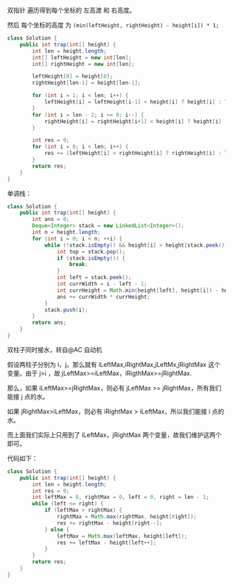 双指针
遍历得到每个坐标的 左高渡 和 右高度。

然后 每个坐标的高度 为 `(min(leftHeight, rightHeight) - height[i]) * 1;`

```java
class Solution {
    public int trap(int[] height) {
        int len = height.length;
        int[] leftHeight = new int[len];
        int[] rightHeight = new int[len];

        leftHeight[0] = height[0];
        rightHeight[len-1] = height[len-1];

        for (int i = 1; i < len; i++) {
            leftHeight[i] = leftHeight[i-1] < height[i] ? height[i] : leftHeight[i-1]; 
        }
        for (int i = len - 2; i >= 0; i--) {
            rightHeight[i] = rightHeight[i+1] < height[i] ? height[i] : rightHeight[i+1];
        }

        int res = 0;
        for (int i = 0; i < len; i++) {
            res += (leftHeight[i] > rightHeight[i] ? rightHeight[i] : leftHeight[i]) - height[i];
        }
        return res;
    }
}
```

单调栈：
```java
class Solution {
    public int trap(int[] height) {
        int ans = 0;
        Deque<Integer> stack = new LinkedList<Integer>();
        int n = height.length;
        for (int i = 0; i < n; ++i) {
            while (!stack.isEmpty() && height[i] > height[stack.peek()]) {
                int top = stack.pop();
                if (stack.isEmpty()) {
                    break;
                }
                int left = stack.peek();
                int currWidth = i - left - 1;
                int currHeight = Math.min(height[left], height[i]) - height[top];
                ans += currWidth * currHeight;
            }
            stack.push(i);
        }
        return ans;
    }
}
```

双柱子同时接水，转自@AC 自动机

假设两柱子分别为 i，j。那么就有 iLeftMax,iRightMax,jLeftMx,jRightMax 这个变量。由于 j>i ，故 jLeftMax>=iLeftMax，iRigthMax>=jRightMax.

那么，如果 iLeftMax>=jRightMax，则必有 jLeftMax >= jRightMax，所有我们能接 j 点的水。

如果 jRightMax>iLeftMax，则必有 iRightMax > iLeftMax，所以我们能接 i 点的水。

而上面我们实际上只用到了 iLeftMax，jRightMax 两个变量，故我们维护这两个即可。

代码如下：
```java
class Solution {
    public int trap(int[] height) {
        int len = height.length;
        int res = 0;
        int leftMax = 0, rightMax = 0, left = 0, right = len - 1;
        while (left <= right) {
            if (leftMax > rightMax) {
                rightMax = Math.max(rightMax, height[right]);
                res += rightMax - height[right--];
            } else {
                leftMax = Math.max(leftMax, height[left]);
                res += leftMax - height[left++];
            }
        }
        return res;
    }
}
```